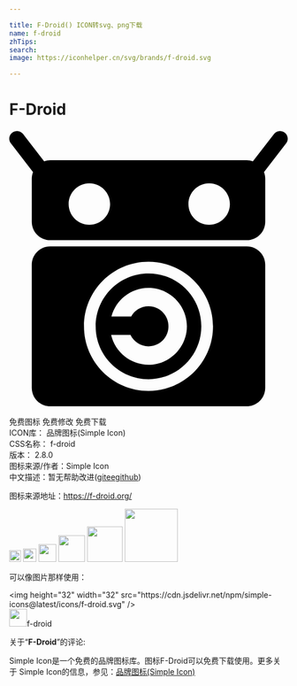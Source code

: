 ```yaml
---

title: F-Droid() ICON转svg、png下载
name: f-droid
zhTips: 
search: 
image: https://iconhelper.cn/svg/brands/f-droid.svg

---
```


# F-Droid  <small style="font-size: 60%;font-weight: 100"></small>

<div id="svg" class="svg-wrap">
<svg role="img" viewBox="0 0 24 24" xmlns="http://www.w3.org/2000/svg"><title>F-Droid icon</title><path d="M20.472,10.081H3.528c-0.877,0-1.589,0.711-1.589,1.589v10.59c0,0.877,0.711,1.589,1.589,1.589h16.944 c0.877,0,1.589-0.711,1.589-1.589V11.67C22.061,10.792,21.349,10.081,20.472,10.081z M12,22.525c-3.066,0-5.56-2.494-5.56-5.56 s2.494-5.56,5.56-5.56c3.066,0,5.56,2.494,5.56,5.56S15.066,22.525,12,22.525z M12,12.411c-2.511,0-4.554,2.043-4.554,4.554 S9.489,21.519,12,21.519s4.554-2.043,4.554-4.554S14.511,12.411,12,12.411z M12,20.274c-1.563,0-2.881-1.103-3.221-2.568h1.67 c0.275,0.581,0.859,0.979,1.551,0.979c0.96,0,1.721-0.761,1.721-1.721c0-0.96-0.761-1.721-1.721-1.721 c-0.649,0-1.2,0.352-1.493,0.874H8.805c0.378-1.412,1.669-2.462,3.195-2.462c1.818,0,3.309,1.491,3.309,3.309 C15.309,18.783,13.818,20.274,12,20.274z M23.849,0.396c-0.001,0.001-0.002,0.002-0.002,0.003 c-0.002-0.002-0.004-0.003-0.006-0.005c0.001-0.001,0.002-0.003,0.004-0.004c-0.116-0.137-0.279-0.231-0.519-0.238 c-0.202,0.005-0.391,0.097-0.512,0.259l-1.818,2.353c-0.164-0.058-0.339-0.095-0.523-0.095H3.528c-0.184,0-0.358,0.038-0.523,0.095 L1.187,0.41c-0.121-0.162-0.31-0.253-0.512-0.259c-0.24,0.006-0.403,0.1-0.519,0.238c0.001,0.001,0.002,0.003,0.004,0.004 C0.157,0.395,0.155,0.397,0.153,0.399C0.153,0.398,0.152,0.397,0.151,0.396C0.085,0.474-0.146,0.822,0.139,1.22l1.909,2.471 C1.981,3.867,1.94,4.057,1.94,4.257v3.707c0,0.877,0.711,1.589,1.589,1.589h16.944c0.877,0,1.589-0.711,1.589-1.589V4.257 c0-0.2-0.041-0.39-0.109-0.566l1.909-2.471C24.146,0.822,23.915,0.474,23.849,0.396z M6.904,8.228c-0.987,0-1.787-0.8-1.787-1.787 s0.8-1.787,1.787-1.787s1.787,0.8,1.787,1.787S7.891,8.228,6.904,8.228z M17.229,8.228c-0.987,0-1.787-0.8-1.787-1.787 s0.8-1.787,1.787-1.787c0.987,0,1.787,0.8,1.787,1.787S18.216,8.228,17.229,8.228z"/></svg>
</div>
<detail full-name='f-droid'></detail>

<div class="detail-page">
<p>
<span><span class="badge-success badge">免费图标</span> <span class="badge-success badge">免费修改</span>  <span class="badge-success badge">免费下载</span> </span>
<br/>
<span>
ICON库：
<span class="badge-secondary badge">品牌图标(Simple Icon)</span> 
</span>
<br/>
<span>
CSS名称：
<span class="badge-secondary badge">f-droid</span> 
</span>

<br/>
<span>
版本：
<span class="badge-secondary badge">2.8.0</span> 
</span>
<br/>
<span>图标来源/作者：<span class="badge-light badge">Simple Icon</span></span> 
<br/>
<span class="zh-detail">中文描述：暂无<span class="help-link"><span>帮助改进</span>(<a href="https://gitee.com/liuwave/icon-helper/edit/master/json/brands/f-droid.json" target="_blank" rel="noopener noreferrer">gitee</a><a href="https://github.com/liuwave/icon-helper/edit/master/json/brands/f-droid.json" target="_blank" rel="noopener noreferrer">github</a></span>)</span><br/>
</p>
</div><div class="description description alert alert-light"><p>图标来源地址：<a href="https://f-droid.org/" target="_blank" rel="noopener noreferrer">https://f-droid.org/</a></p></div>
<div class="alert alert-dark">
<img height="21" width="21" src="https://cdn.jsdelivr.net/npm/simple-icons@latest/icons/f-droid.svg" />
<img height="24" width="24" src="https://cdn.jsdelivr.net/npm/simple-icons@latest/icons/f-droid.svg" />
<img height="32" width="32" src="https://cdn.jsdelivr.net/npm/simple-icons@latest/icons/f-droid.svg" />
<img height="48" width="48" src="https://cdn.jsdelivr.net/npm/simple-icons@latest/icons/f-droid.svg" />
<img height="64" width="64" src="https://cdn.jsdelivr.net/npm/simple-icons@latest/icons/f-droid.svg" />
<img height="96" width="96" src="https://cdn.jsdelivr.net/npm/simple-icons@latest/icons/f-droid.svg" />

</div>
<div>
  <p>可以像图片那样使用：    
  </p>
  <div class="alert alert-primary" style="font-size: 14px">
    &lt;img height="32" width="32" src="https://cdn.jsdelivr.net/npm/simple-icons@latest/icons/f-droid.svg" /&gt;
    <copy-btn content='<img height="32" width="32" src="https://cdn.jsdelivr.net/npm/simple-icons@latest/icons/f-droid.svg" />'></copy-btn>
  </div>
  <div class="alert alert-secondary">
    <img height="32" width="32" src="https://cdn.jsdelivr.net/npm/simple-icons@latest/icons/f-droid.svg" />f-droid
    <copy-btn content="f-droid" btn-title="复制图标名称"></copy-btn>
  </div>
</div>
<div class="icon-detail__container">
<p>关于“<b>F-Droid</b>”的评论:</p>
</div>
<Vssue title="关于“F-Droid”的评论" />
<div><p>Simple Icon是一个免费的品牌图标库。图标F-Droid可以免费下载使用。更多关于  Simple Icon的信息，参见：<a target="_blank" href="https://iconhelper.cn/brands.html">品牌图标(Simple Icon)</a>
</p></div>
